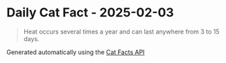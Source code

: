 # Daily Cat Fact - 2025-02-03

> Heat occurs several times a year and can last anywhere from 3 to 15 days.

Generated automatically using the [Cat Facts API](https://catfact.ninja)
